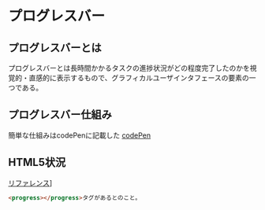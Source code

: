 # プログレスバー

## プログレスバーとは

プログレスバーとは長時間かかるタスクの進捗状況がどの程度完了したのかを視覚的・直感的に表示するもので、グラフィカルユーザインタフェースの要素の一つである。


## プログレスバー仕組み

簡単な仕組みはcodePenに記載した
[codePen](https://codepen.io/naohito-t/pen/yLbQrVp)

## HTML5状況
[リファレンス](https://developer.mozilla.org/ja/docs/Web/HTML/Element/progress)]

```html
<progress></progress>タグがあるとのこと。
```

